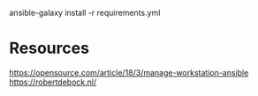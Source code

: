 ansible-galaxy install -r requirements.yml


# Resources
https://opensource.com/article/18/3/manage-workstation-ansible
https://robertdebock.nl/
